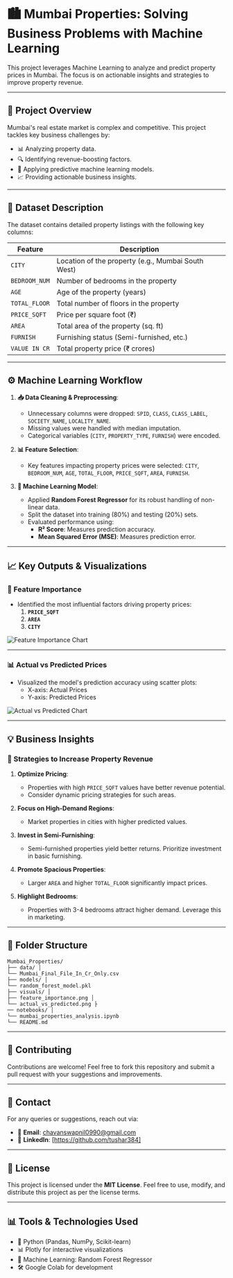 # 🏙️ Mumbai Properties: Solving Business Problems with Machine Learning

This project leverages Machine Learning to analyze and predict property prices in Mumbai. The focus is on actionable insights and strategies to improve property revenue.

---

## 🚀 Project Overview

Mumbai's real estate market is complex and competitive. This project tackles key business challenges by:
- 📊 Analyzing property data.
- 🔍 Identifying revenue-boosting factors.
- 🤖 Applying predictive machine learning models.
- 📈 Providing actionable business insights.

---

## 📂 Dataset Description

The dataset contains detailed property listings with the following key columns:

| **Feature**         | **Description**                                  |
|----------------------|--------------------------------------------------|
| `CITY`              | Location of the property (e.g., Mumbai South West) |
| `BEDROOM_NUM`       | Number of bedrooms in the property               |
| `AGE`               | Age of the property (years)                      |
| `TOTAL_FLOOR`       | Total number of floors in the property           |
| `PRICE_SQFT`        | Price per square foot (₹)                        |
| `AREA`              | Total area of the property (sq. ft)              |
| `FURNISH`           | Furnishing status (Semi-furnished, etc.)         |
| `VALUE IN CR`       | Total property price (₹ crores)                  |

---

## ⚙️ Machine Learning Workflow

1. **📥 Data Cleaning & Preprocessing**:
   - Unnecessary columns were dropped: `SPID`, `CLASS`, `CLASS_LABEL`, `SOCIETY_NAME`, `LOCALITY_NAME`.
   - Missing values were handled with median imputation.
   - Categorical variables (`CITY`, `PROPERTY_TYPE`, `FURNISH`) were encoded.

2. **📊 Feature Selection**:
   - Key features impacting property prices were selected: `CITY`, `BEDROOM_NUM`, `AGE`, `TOTAL_FLOOR`, `PRICE_SQFT`, `AREA`, `FURNISH`.

3. **🧠 Machine Learning Model**:
   - Applied **Random Forest Regressor** for its robust handling of non-linear data.
   - Split the dataset into training (80%) and testing (20%) sets.
   - Evaluated performance using:
     - **R² Score**: Measures prediction accuracy.
     - **Mean Squared Error (MSE)**: Measures prediction error.

---

## 📈 Key Outputs & Visualizations

### 🔑 Feature Importance
- Identified the most influential factors driving property prices:
  1. **`PRICE_SQFT`**
  2. **`AREA`**
  3. **`CITY`**

![Feature Importance Chart](path/to/feature_importance.png)

---

### 📊 Actual vs Predicted Prices
- Visualized the model's prediction accuracy using scatter plots:
  - X-axis: Actual Prices
  - Y-axis: Predicted Prices

![Actual vs Predicted Chart](path/to/actual_vs_predicted.png)

---

## 💡 Business Insights

### 🚀 Strategies to Increase Property Revenue
1. **Optimize Pricing**:
   - Properties with high `PRICE_SQFT` values have better revenue potential.
   - Consider dynamic pricing strategies for such areas.

2. **Focus on High-Demand Regions**:
   - Market properties in cities with higher predicted values.

3. **Invest in Semi-Furnishing**:
   - Semi-furnished properties yield better returns. Prioritize investment in basic furnishing.

4. **Promote Spacious Properties**:
   - Larger `AREA` and higher `TOTAL_FLOOR` significantly impact prices.

5. **Highlight Bedrooms**:
   - Properties with 3-4 bedrooms attract higher demand. Leverage this in marketing.

---

## 📂 Folder Structure
```
Mumbai_Properties/
├── data/ │
└── Mumbai_Final_File_In_Cr_Only.csv
├── models/ │
└── random_forest_model.pkl
├── visuals/ │
├── feature_importance.png │
└── actual_vs_predicted.png ├
── notebooks/ │
└── mumbai_properties_analysis.ipynb
└── README.md
```

---

## 🤝 Contributing

Contributions are welcome! Feel free to fork this repository and submit a pull request with your suggestions and improvements.

---

## 📧 Contact

For any queries or suggestions, reach out via:
- 📩 **Email**: chavanswapnil0990@gmail.com
- 🔗 **LinkedIn**: [https://github.com/tushar384]

---

## 📜 License

This project is licensed under the **MIT License**. Feel free to use, modify, and distribute this project as per the license terms.

---

## 📊 Tools & Technologies Used
- 🐍 Python (Pandas, NumPy, Scikit-learn)
- 📊 Plotly for interactive visualizations
- 🤖 Machine Learning: Random Forest Regressor
- 🛠️ Google Colab for development

